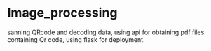 # Image_processing
sanning QRcode and decoding data, using api for obtaining pdf files containing Qr code, using flask for deployment.
